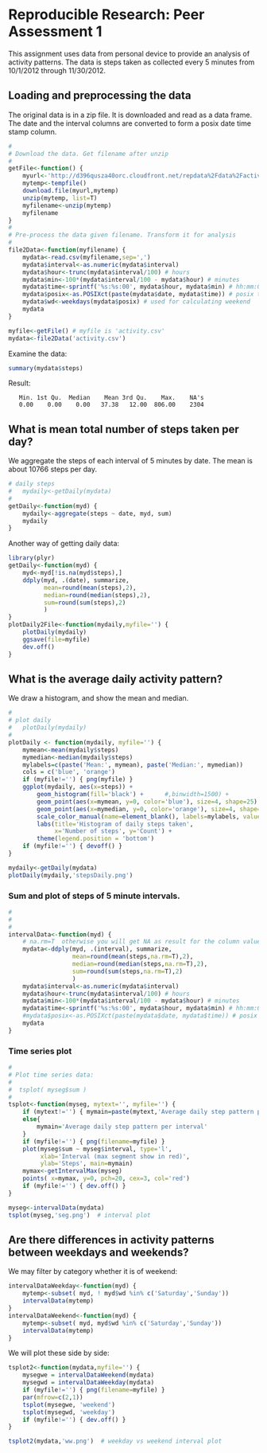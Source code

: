 # Reproducible Research: Peer Assessment 1

This assignment uses data from personal device to provide an analysis of activity patterns. The data is steps taken as collected every 5 minutes from 10/1/2012 through 11/30/2012.


## Loading and preprocessing the data

The original data is in a zip file. It is downloaded and read as a data frame. The date and the interval columns are converted to form a posix date time stamp column.

```r
#
# Download the data. Get filename after unzip
#
getFile<-function() {
    myurl<-'http://d396qusza40orc.cloudfront.net/repdata%2Fdata%2Factivity.zip'
    mytemp<-tempfile()
    download.file(myurl,mytemp)
    unzip(mytemp, list=T)
    myfilename<-unzip(mytemp)
    myfilename
}
#
# Pre-process the data given filename. Transform it for analysis
#
file2Data<-function(myfilename) {
    mydata<-read.csv(myfilename,sep=',')
    mydata$interval<-as.numeric(mydata$interval)
    mydata$hour<-trunc(mydata$interval/100) # hours
    mydata$min<-100*(mydata$interval/100 - mydata$hour) # minutes
    mydata$time<-sprintf('%s:%s:00', mydata$hour, mydata$min) # hh:mm:00
    mydata$posix<-as.POSIXct(paste(mydata$date, mydata$time)) # posix time of DateTime
    mydata$wd<-weekdays(mydata$posix) # used for calculating weekend
    mydata
}

myfile<-getFile() # myfile is 'activity.csv'
mydata<-file2Data('activity.csv')
```

Examine the data:

```r
summary(mydata$steps)
```
Result:
```
   Min. 1st Qu.  Median    Mean 3rd Qu.    Max.    NA's
   0.00    0.00    0.00   37.38   12.00  806.00    2304
```

## What is mean total number of steps taken per day?

We aggregate the steps of each interval of 5 minutes by date. The mean is about 10766 steps per day.
```r
# daily steps
#   mydaily<-getDaily(mydata)
#
getDaily<-function(myd) {
    mydaily<-aggregate(steps ~ date, myd, sum)
    mydaily    
}

```
Another way of getting daily data:

```r
library(plyr)
getDaily<-function(myd) {
    myd<-myd[!is.na(myd$steps),] 
    ddply(myd, .(date), summarize,
          mean=round(mean(steps),2),
          median=round(median(steps),2),
          sum=round(sum(steps),2)
          )
}
plotDaily2File<-function(mydaily,myfile='') {
    plotDaily(mydaily)
    ggsave(file=myfile)
    dev.off()
}

```

## What is the average daily activity pattern?

We draw a histogram, and show the mean and median.

```r
#
# plot daily
#   plotDaily(mydaily)
#
plotDaily <- function(mydaily, myfile='') {
    mymean<-mean(mydaily$steps)
    mymedian<-median(mydaily$steps)
    mylabels=c(paste('Mean:', mymean), paste('Median:', mymedian))
    cols = c('blue', 'orange')
    if (myfile!='') { png(myfile) }
    ggplot(mydaily, aes(x=steps)) +
        geom_histogram(fill='black') +      #,binwidth=1500) +
        geom_point(aes(x=mymean, y=0, color='blue'), size=4, shape=25) + 
        geom_point(aes(x=mymedian, y=0, color='orange'), size=4, shape=24) + 
        scale_color_manual(name=element_blank(), labels=mylabels, values=cols) + 
        labs(title='Histogram of daily steps taken',
             x='Number of steps', y='Count') + 
        theme(legend.position = 'bottom')
    if (myfile!='') { devoff() }
}

mydaily<-getDaily(mydata)
plotDaily(mydaily,'stepsDaily.png')

```


### Sum and plot of steps of 5 minute intervals.


```r
#
# 
#
intervalData<-function(myd) {
    # na.rm=T  otherwise you will get NA as result for the column values
    mydata<-ddply(myd, .(interval), summarize, 
                  mean=round(mean(steps,na.rm=T),2),
                  median=round(median(steps,na.rm=T),2),
                  sum=round(sum(steps,na.rm=T),2)
                  )    
    mydata$interval<-as.numeric(mydata$interval)
    mydata$hour<-trunc(mydata$interval/100) # hours
    mydata$min<-100*(mydata$interval/100 - mydata$hour) # minutes
    mydata$time<-sprintf('%s:%s:00', mydata$hour, mydata$min) # hh:mm:00
    #mydata$posix<-as.POSIXct(paste(mydata$date, mydata$time)) # posix time of DateTime
    mydata    
}
```

### Time series plot
```r
#
# Plot time series data:
#
#  tsplot( myseg$sum )
#
tsplot<-function(myseg, mytext='', myfile='') {
    if (mytext!='') { mymain=paste(mytext,'Average daily step pattern per interval' )}
    else{
        mymain='Average daily step pattern per interval'
    }
    if (myfile!='') { png(filename=myfile) }
    plot(myseg$sum ~ myseg$interval, type='l',
         xlab='Interval (max segment show in red)',
         ylab='Steps', main=mymain)
    mymax<-getIntervalMax(myseg)
    points( x=mymax, y=0, pch=20, cex=3, col='red')
    if (myfile!='') { dev.off() }
}
```
```r
myseg<-intervalData(mydata)
tsplot(myseg,'seg.png')  # interval plot
```
## Are there differences in activity patterns between weekdays and weekends?

We may filter by category whether it is of weekend:
```r
intervalDataWeekday<-function(myd) {
    mytemp<-subset( myd, ! myd$wd %in% c('Saturday','Sunday'))
    intervalData(mytemp)
}
intervalDataWeekend<-function(myd) {
    mytemp<-subset( myd, myd$wd %in% c('Saturday','Sunday'))
    intervalData(mytemp)
}

```
We will plot these side by side:
```r
tsplot2<-function(mydata,myfile='') {
    mysegwe = intervalDataWeekend(mydata)
    mysegwd = intervalDataWeekday(mydata)
    if (myfile!='') { png(filename=myfile) }
    par(mfrow=c(2,1))
    tsplot(mysegwe, 'weekend')
    tsplot(mysegwd, 'weekday')
    if (myfile!='') { dev.off() }    
}

```
```r
tsplot2(mydata,'ww.png')  # weekday vs weekend interval plot
```



